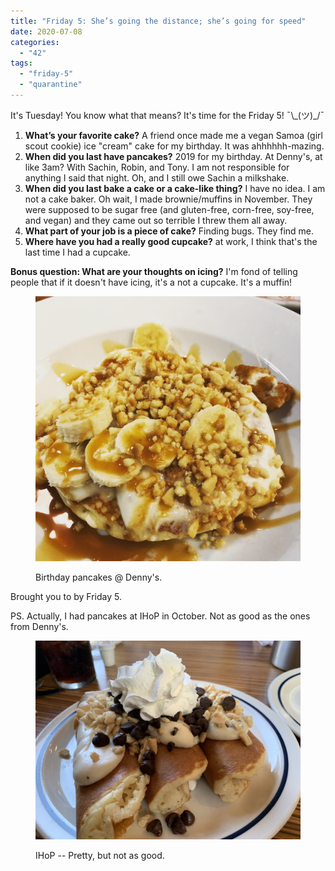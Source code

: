 ```yaml
---
title: "Friday 5: She’s going the distance; she’s going for speed"
date: 2020-07-08
categories: 
  - "42"
tags: 
  - "friday-5"
  - "quarantine"
---
```


It's Tuesday! You know what that means? It's time for the Friday 5! ¯\\\_(ツ)\_/¯

1. **What’s your favorite cake?** A friend once made me a vegan Samoa (girl scout cookie) ice "cream" cake for my birthday. It was ahhhhhh-mazing.
2. **When did you last have pancakes?** 2019 for my birthday. At Denny's, at like 3am? With Sachin, Robin, and Tony. I am not responsible for anything I said that night. Oh, and I still owe Sachin a milkshake.
3. **When did you last bake a cake or a cake-like thing?** I have no idea. I am not a cake baker. Oh wait, I made brownie/muffins in November. They were supposed to be sugar free (and gluten-free, corn-free, soy-free, and vegan) and they came out so terrible I threw them all away.
4. **What part of your job is a piece of cake?** Finding bugs. They find me.
5. **Where have you had a really good cupcake?** at work, I think that's the last time I had a cupcake.

**Bonus question: What are your thoughts on icing?** I'm fond of telling people that if it doesn't have icing, it's a not a cupcake. It's a muffin!

<figure>

![](images/97023470-E31C-44BC-A60B-18B10524F6CC.jpg?fit=660%2C660)

<figcaption>

Birthday pancakes @ Denny's.

</figcaption>

</figure>

Brought you to by Friday 5.

PS. Actually, I had pancakes at IHoP in October. Not as good as the ones from Denny's.

<figure>

![](images/IMG_1603-scaled.jpg?fit=660%2C495)

<figcaption>

IHoP -- Pretty, but not as good.

</figcaption>

</figure>
